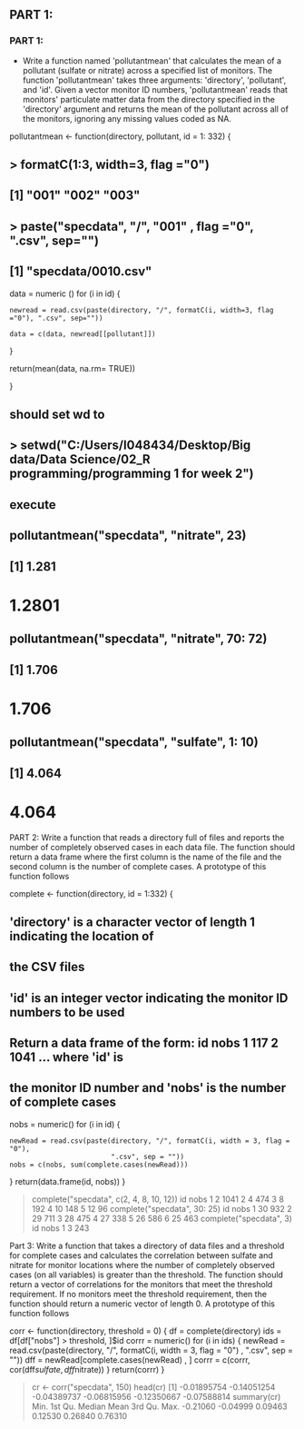 ## PART 1:
### PART 1:
* Write a function named 'pollutantmean' that calculates the mean of a pollutant (sulfate or nitrate) across a specified list of
monitors. The function 'pollutantmean' takes three arguments: 'directory', 'pollutant', and 'id'. Given a vector monitor ID
numbers, 'pollutantmean' reads that monitors' particulate matter data from the directory specified in the 'directory' 
argument and returns the mean of the pollutant across all of the monitors, ignoring any missing values coded as NA. 


pollutantmean <- function(directory, pollutant, id = 1: 332) {
  
  ##  > formatC(1:3, width=3, flag ="0")
  ##  [1] "001" "002" "003"  
  
  ## > paste("specdata", "/", "001"  , flag ="0", ".csv", sep="")
  ## [1] "specdata/0010.csv"
  
  data = numeric ()
  for (i in id) {
    
    newread = read.csv(paste(directory, "/", formatC(i, width=3, flag ="0"), ".csv", sep=""))
  
    data = c(data, newread[[pollutant]])
  }
  
  return(mean(data, na.rm= TRUE))
  
}

## should set wd to
## > setwd("C:/Users/I048434/Desktop/Big data/Data Science/02_R programming/programming 1 for week 2")

## execute 
## pollutantmean("specdata", "nitrate", 23)
## [1] 1.281
# 1.2801
## pollutantmean("specdata", "nitrate", 70: 72)
## [1] 1.706
# 1.706
## pollutantmean("specdata", "sulfate", 1: 10)
## [1] 4.064
# 4.064






PART 2:
Write a function that reads a directory full of files and reports the number of completely observed cases in each data file. 
The function should return a data frame where the first column is the name of the file and the second column is the number
of complete cases. A prototype of this function follows

complete <- function(directory, id = 1:332) {
  ## 'directory' is a character vector of length 1 indicating the location of
  ## the CSV files
  
  ## 'id' is an integer vector indicating the monitor ID numbers to be used
  
  ## Return a data frame of the form: id nobs 1 117 2 1041 ...  where 'id' is
  ## the monitor ID number and 'nobs' is the number of complete cases
  nobs = numeric()
  for (i in id) {
    
    newRead = read.csv(paste(directory, "/", formatC(i, width = 3, flag = "0"), 
                             ".csv", sep = ""))
    nobs = c(nobs, sum(complete.cases(newRead)))
  }
  return(data.frame(id, nobs))
}

> complete("specdata", c(2, 4, 8, 10, 12))
  id nobs
1  2 1041
2  4  474
3  8  192
4 10  148
5 12   96
> complete("specdata", 30: 25)
  id nobs
1 30  932
2 29  711
3 28  475
4 27  338
5 26  586
6 25  463
> complete("specdata", 3)
  id nobs
1  3  243



Part 3:
Write a function that takes a directory of data files and a threshold for complete cases and calculates the
correlation between sulfate and nitrate for monitor locations where the number of completely observed cases
(on all variables) is greater than the threshold. The function should return a vector of correlations for the
monitors that meet the threshold requirement. If no monitors meet the threshold requirement, then the function 
should return a numeric vector of length 0. A prototype of this function follows

corr <- function(directory, threshold = 0) {
 df = complete(directory)
  ids = df[df["nobs"] > threshold, ]$id
  corrr = numeric()
  for (i in ids) {
    newRead = read.csv(paste(directory, "/", formatC(i, width = 3,
                                                     flag = "0") ,
                             ".csv", sep = ""))
    dff = newRead[complete.cases(newRead) , ]
    corrr = c(corrr, cor(dff$sulfate, dff$nitrate))
  }
  return(corrr)
}


> cr <- corr("specdata", 150)
> head(cr)
[1] -0.01895754 -0.14051254 -0.04389737 -0.06815956 -0.12350667 -0.07588814
> summary(cr)
    Min.  1st Qu.   Median     Mean  3rd Qu.     Max. 
-0.21060 -0.04999  0.09463  0.12530  0.26840  0.76310 
> 
